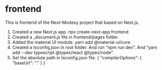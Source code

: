 # frontend
This is frontend of the Next-Modesy project that based on Next.js.

1. Created a new Next.js app.
    npx create-next-app frontend
2. Created a _document.js file in frontend/pages folder.
3. Added the material UI module.
    yarn add @material-ui/core
3. Created a tsconfig.json in root folder. And run “npm run dev”. And “yarn add --dev typescript @types/react @types/node”.
4. Set the absolute path in tsconfig.json file.
   {
      "compilerOptions": {
         "baseUrl": "."
      }
   }

